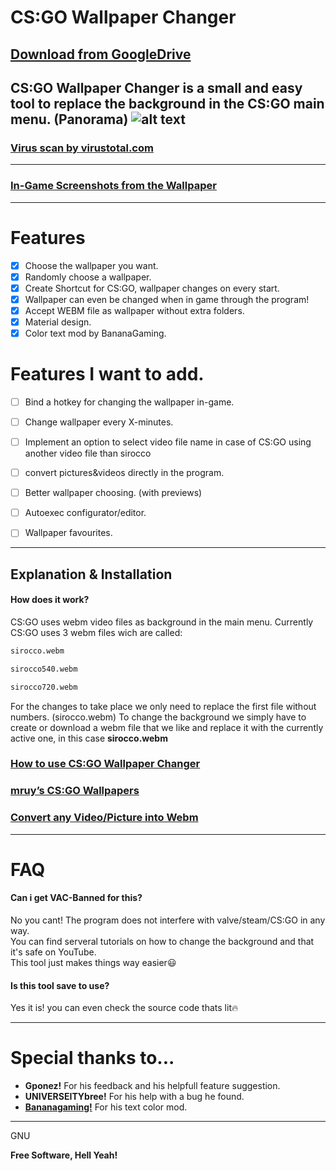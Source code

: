 # CS:GO Wallpaper Changer
## [Download from GoogleDrive](https://drive.google.com/drive/folders/1AubwGRbimU5wEv9_2x8hUB1M4KwH0WqF?usp=sharing)  

CS:GO Wallpaper Changer is a small and easy tool to replace the background in the CS:GO main menu. (Panorama)
![alt text](https://i.ibb.co/Z68810q/Screenshot-15.png  "CS:GO Wallpaper Changer")  
  ---   
  ### [Virus scan by virustotal.com](https://www.virustotal.com/gui/file/7b866a093757c97850293506fb4aa5b30e6715ce3f3e6214d399dd1c30481fb4/detection)  
  ---
  ### [In-Game Screenshots from the Wallpaper](https://github.com/Leonm99/CSGO-Wallpaper-Changer/wiki/Preview)  
  
--- 
# Features
  - [x] Choose the wallpaper you want.
  - [x] Randomly choose a wallpaper.
  - [x] Create Shortcut for CS:GO, wallpaper changes on every start.
  - [x] Wallpaper can even be changed when in game through the program! 
  - [x] Accept WEBM file as wallpaper without extra folders.
  - [x] Material design.
  - [x] Color text mod by BananaGaming.

# Features I want to add.

  - [ ] Bind a hotkey for changing the wallpaper in-game.
  - [ ] Change wallpaper every X-minutes.
  - [ ] Implement an option to select video file name in case of CS:GO using another video file than sirocco
  - [ ] convert pictures&videos directly in the program.
  - [ ] Better wallpaper choosing. (with previews)
  - [ ] Autoexec configurator/editor.
  - [ ] Wallpaper favourites.
 

--- 

## Explanation & Installation

#### How does it work?

CS:GO uses webm video files as background in the main menu.
Currently CS:GO uses 3 webm files wich are called:
```sh
sirocco.webm
```
```sh
sirocco540.webm
```
```sh
sirocco720.webm
```
For the changes to take place we only need to replace the first file without numbers. (sirocco.webm)
To change the background we simply have to create or download a webm file that we like and replace it with the currently active one, in this case **sirocco.webm** 
  

### [How to use CS:GO Wallpaper Changer](https://github.com/Leonm99/CSGO-Wallpaper-Changer/wiki/How-to-use... "How To")  
### [mruy’s CS:GO Wallpapers](https://www.mruy.de/csgo-panorama-backgrounds/ "CS:GO Wallpapers")  
### [Convert any Video/Picture into Webm](https://video.online-convert.com/convert-to-webm "Webm Converter")  


---

# FAQ  
  
#### Can i get VAC-Banned for this?
No you cant! The program does not interfere with valve/steam/CS:GO in any way.  
You can find serveral tutorials on how to change the background and that it's safe on YouTube.  
This tool just makes things way easier😃  
  
#### Is this tool save to use?
Yes it is! you can even check the source code thats lit🔥

---
# Special thanks to...  
  
  
- **Gponez!** For his feedback and his helpfull feature suggestion.  
- **UNIVERSEITYbree!** For his help with a bug he found.
- **[Bananagaming!](https://bananagaming.tv/)** For his text color mod.
  
---
GNU


**Free Software, Hell Yeah!**



